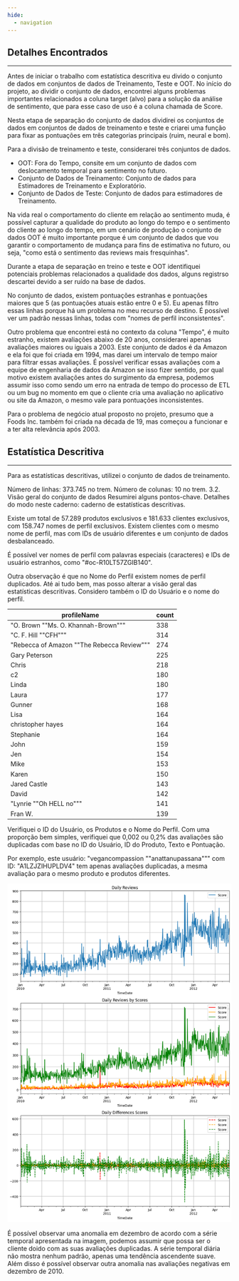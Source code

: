 ```yaml
---
hide:
  - navigation
---
```


## Detalhes Encontrados

---

Antes de iniciar o trabalho com estatística descritiva eu divido o conjunto de dados em conjuntos de dados de Treinamento, Teste e OOT. No início do projeto, ao dividir o conjunto de dados, encontrei alguns problemas importantes relacionados a coluna target (alvo) para a solução da análise de sentimento, que para esse caso de uso é a coluna chamada de Score.

Nesta etapa de separação do conjunto de dados dividirei os conjuntos de dados em conjuntos de dados de treinamento e teste e criarei uma função para fixar as pontuações em três categorias principais (ruim, neural e bom).

Para a divisão de treinamento e teste, considerarei três conjuntos de dados.

- OOT: Fora do Tempo, consite em um conjunto de dados com deslocamento temporal para sentimento no futuro.
- Conjunto de Dados de Treinamento: Conjunto de dados para Estimadores de Treinamento e Exploratório.
- Conjunto de Dados de Teste: Conjunto de dados para estimadores de Treinamento.

Na vida real o comportamento do cliente em relação ao sentimento muda, é possível capturar a qualidade do produto ao longo do tempo e o sentimento do cliente ao longo do tempo, em um cenário de produção o conjunto de dados OOT é muito importante porque é um conjunto de dados que vou garantir o comportamento de mudança para fins de estimativa no futuro, ou seja, "como está o sentimento das reviews mais fresquinhas".

Durante a etapa de separação en treino e teste e OOT identifiquei potenciais problemas relacionados a qualidade dos dados, alguns registrso descartei devido a ser ruído na base de dados.

No conjunto de dados, existem pontuações estranhas e pontuações maiores que 5 (as pontuações atuais estão entre 0 e 5). Eu apenas filtro essas linhas porque há um problema no meu recurso de destino. É possível ver um padrão nessas linhas, todas com "nomes de perfil inconsistentes".

Outro problema que encontrei está no contexto da coluna "Tempo", é muito estranho, existem avaliações abaixo de 20 anos, considerarei apenas avaliações maiores ou iguais a 2003. Este conjunto de dados é da Amazon e ela foi que foi criada em 1994, mas darei um intervalo de tempo maior para filtrar essas avaliações. É possível verificar essas avaliações com a equipe de engenharia de dados da Amazon se isso fizer sentido, por qual motivo existem avaliações antes do surgimento da empresa, podemos assumir isso como sendo um erro na entrada de tempo do processo de ETL ou um bug no momento em que o cliente cria uma avaliação no aplicativo ou site da Amazon, o mesmo vale para pontuações inconsistentes.

Para o problema de negócio atual proposto no projeto, presumo que a Foods Inc. também foi criada na década de 19, mas começou a funcionar e a ter alta relevância após 2003.


## Estatística Descritiva

---


Para as estatísticas descritivas, utilizei o conjunto de dados de treinamento.

Número de linhas: 373.745 no trem.
Número de colunas: 10 no trem.
3.2. Visão geral do conjunto de dados
Resumirei alguns pontos-chave. Detalhes do modo neste caderno: caderno de estatísticas descritivas.

Existe um total de 57.289 produtos exclusivos e 181.633 clientes exclusivos, com 158.747 nomes de perfil exclusivos. Existem clientes com o mesmo nome de perfil, mas com IDs de usuário diferentes e um conjunto de dados desbalanceado.

É possível ver nomes de perfil com palavras especiais (caracteres) e IDs de usuário estranhos, como "#oc-R10LT57ZGIB140".

Outra observação é que no Nome do Perfil existem nomes de perfil duplicados. Até ai tudo bem, mas posso alterar a visão geral das estatísticas descritivas. Considero também o ID do Usuário e o nome do perfil.

|profileName                               |count|
|------------------------------------------|-----|
|"O. Brown ""Ms. O. Khannah-Brown"""       |338  |
|"C. F. Hill ""CFH"""                      |314  |
|"Rebecca of Amazon ""The Rebecca Review"""|274  |
|Gary Peterson                             |225  |
|Chris                                     |218  |
|c2                                        |180  |
|Linda                                     |180  |
|Laura                                     |177  |
|Gunner                                    |168  |
|Lisa                                      |164  |
|christopher hayes                         |164  |
|Stephanie                                 |164  |
|John                                      |159  |
|Jen                                       |154  |
|Mike                                      |153  |
|Karen                                     |150  |
|Jared Castle                              |143  |
|David                                     |142  |
|"Lynrie ""Oh HELL no"""                   |141  |
|Fran W.                                   |139  |

Verifiquei o ID do Usuário, os Produtos e o Nome do Perfil. Com uma proporção bem simples, verifiquei que 0,002 ou 0,2% das avaliações são duplicadas com base no ID do Usuário, ID do Produto, Texto e Pontuação.

Por exemplo, este usuário: "vegancompassion ""anattanupassana""" com ID: "A1LZJZIHUPLDV4" tem apenas avaliações duplicadas, a mesma avaliação para o mesmo produto e produtos diferentes.

<img src="img/time_series.png">

É possível observar uma anomalia em dezembro de acordo com a série temporal apresentada na imagem, podemos assumir que possa ser o cliente doido com as suas avaliações duplicadas.
A série temporal diária não mostra nenhum padrão, apenas uma tendência ascendente suave. Além disso é possível observar outra anomalia nas avaliações negativas em dezembro de 2010.

